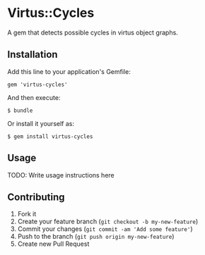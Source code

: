 # Virtus::Cycles

A gem that detects possible cycles in virtus object graphs.

## Installation

Add this line to your application's Gemfile:

    gem 'virtus-cycles'

And then execute:

    $ bundle

Or install it yourself as:

    $ gem install virtus-cycles

## Usage

TODO: Write usage instructions here

## Contributing

1. Fork it
2. Create your feature branch (`git checkout -b my-new-feature`)
3. Commit your changes (`git commit -am 'Add some feature'`)
4. Push to the branch (`git push origin my-new-feature`)
5. Create new Pull Request
